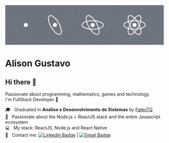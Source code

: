 <img width="auto" src="https://github.com/alisonglima/alisonglima/blob/master/banner.jpg">

# Alison Gustavo

## Hi there 👋
Passionate about programming, mathematics, games and technology.
<br/> I'm FullStack Developer :rocket:

 🎓 &nbsp; Graduated in **Análise e Desenvolvimento de Sistemas** by [FatecTQ](http://www.fatectq.edu.br/analise-e-desenvolvimento-de-sistemas)
 <br/> :purple_heart: &nbsp; Passionate about the Node.js + ReactJS stack and the entire Javascript ecosystem
 <br/> :computer: &nbsp; My stack: ReactJS, Node.js and React Native
 <br/> :email: &nbsp; Contact me: [![Linkedin Badge](https://img.shields.io/badge/-AlisonGustavo-blue?style=flat-square&logo=Linkedin&logoColor=white&link=https://www.linkedin.com/in/alison-gustavo-lima-71919b84)](https://www.linkedin.com/in/alison-gustavo-lima-71919b84) 
| 
[![Gmail Badge](https://img.shields.io/badge/-alisonlima2@hotmail.com-c14438?style=flat-square&logo=Gmail&logoColor=white&link=mailto:alisinhogustavo.lima@gmail.com)](mailto:alisinhogustavo.lima@gmail.com)
